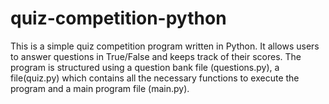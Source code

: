 # quiz-competition-python
This is a simple quiz competition program written in Python. It allows users to answer questions in True/False and keeps track of their scores. The program is structured using a question bank file (questions.py),
a file(quiz.py) which contains all the necessary functions to execute the program and a main program file (main.py).

